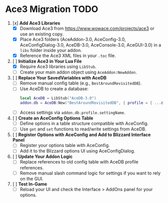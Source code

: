 # Ace3 Migration TODO

1. [x] **Add Ace3 Libraries**
   - [x] Download Ace3 from https://www.wowace.com/projects/ace3 or use an existing copy.
   - [x] Place Ace3 folders (AceAddon-3.0, AceConfig-3.0, AceConfigDialog-3.0, AceDB-3.0, AceConsole-3.0, AceGUI-3.0) in a `libs` folder inside your addon.
   - [x] Reference the Ace3 XML files in your `.toc` file.

2. [ ] **Initialize Ace3 in Your Lua File**
   - [x] Require Ace3 libraries using `LibStub`.
   - [ ] Create your main addon object using `AceAddon:NewAddon`.

3. [ ] **Replace Your SavedVariables with AceDB**
   - [ ] Remove manual config table (e.g., `BestAroundRevisitedDB`).
   - [ ] Use AceDB to create a database:
     ```lua
     local AceDB = LibStub("AceDB-3.0")
     addon.db = AceDB:New("BestAroundRevisitedDB", { profile = { ...defaults... } })
     ```
   - [ ] Access settings via `addon.db.profile.settingName`.

4. [ ] **Create an AceConfig Options Table**
   - [ ] Define options in a table structure compatible with AceConfig.
   - [ ] Use `get` and `set` functions to read/write settings from AceDB.

5. [ ] **Register Options with AceConfig and Add to Blizzard Interface Panel**
   - [ ] Register your options table with AceConfig.
   - [ ] Add it to the Blizzard options UI using AceConfigDialog.

6. [ ] **Update Your Addon Logic**
   - [ ] Replace references to old config table with AceDB profile references.
   - [ ] Remove manual slash command logic for settings if you want to rely on the GUI.

7. [ ] **Test In-Game**
   - [ ] Reload your UI and check the Interface > AddOns panel for your options.
